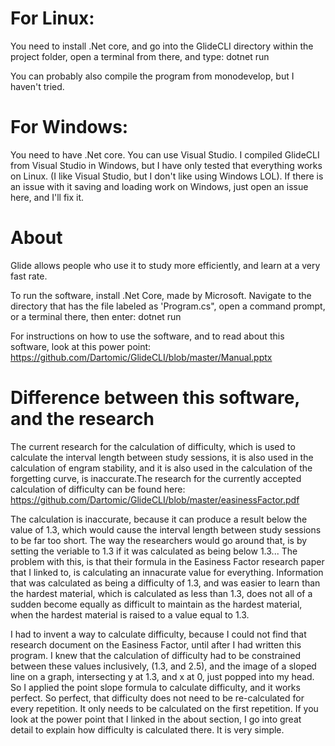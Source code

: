 # For Linux: 
You need to install .Net core, and go into the GlideCLI directory within the project folder, open a terminal from there, and type: dotnet run

You can probably also compile the program from monodevelop, but I haven't tried.

# For Windows: 
You need to have .Net core. You can use Visual Studio. I compiled GlideCLI from Visual Studio in Windows, but I have only tested that everything works on Linux. (I like Visual Studio, but I don't like using Windows LOL). If there is an issue with it saving and loading work on Windows, just open an issue here, and I'll fix it.

# About
Glide allows people who use it to study more efficiently, and learn at a very fast rate. 

To run the software, install .Net Core, made by Microsoft. Navigate to the directory that has the file labeled as 'Program.cs", open a command prompt, or a terminal there, then enter: dotnet run

For instructions on how to use the software, and to read about this software, look at this power point: https://github.com/Dartomic/GlideCLI/blob/master/Manual.pptx


# Difference between this software, and the research
The current research for the calculation of difficulty, which is used to calculate the interval length between study sessions, it is also used in the calculation of engram stability, and it is also used in the calculation of the forgetting curve, is inaccurate.The research for the currently accepted calculation of difficulty can be found here: https://github.com/Dartomic/GlideCLI/blob/master/easinessFactor.pdf

The calculation is inaccurate, because it can produce a result below the value of 1.3, which would cause the interval length between study sessions to be far too short. The way the researchers would go around that, is by setting the veriable to 1.3 if it was calculated as being below 1.3... The problem with this, is that their formula in the Easiness Factor research paper that I linked to, is calculating an innacurate value for everything. Information that was calculated as being a difficulty of 1.3, and was easier to learn than the hardest material, which is calculated as less than 1.3, does not all of a sudden become equally as difficult to maintain as the hardest material, when the hardest material is raised to a value equal to 1.3. 

I had to invent a way to calculate difficulty, because I could not find that research document on the Easiness Factor, until after I had written this program. I knew that the calculation of difficulty had to be constrained between these values inclusively, (1.3, and 2.5), and the image of a sloped line on a graph, intersecting y at 1.3, and x at 0, just popped into my head. So I applied the point slope formula to calculate difficulty, and it works perfect. So perfect, that difficulty does not need to be re-calculated for every repetition. It only needs to be calculated on the first repetition. If you look at the power point that I linked in the about section, I go into great detail to explain how difficulty is calculated there. It is very simple.
